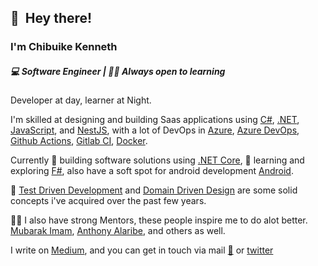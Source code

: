 ## 👋 &nbsp;Hey there! 

### I'm Chibuike Kenneth

##### 💻 Software Engineer | 👨🏽‍ Always open to learning

Developer at day, learner at Night.

I'm skilled at designing and building Saas applications using [C#](https://docs.microsoft.com/en-us/dotnet/csharp/), [.NET](https://dotnet.microsoft.com/apps/aspnet), [JavaScript](https://developer.mozilla.org/en-US/docs/Web/javascript), and [NestJS](https://nestjs.com/), with a lot of DevOps in [Azure](https://dev.azure.com/), [Azure DevOps](https://azure.microsoft.com/en-in/services/devops/), [Github Actions](https://github.com/features/actions), [Gitlab CI](https://docs.gitlab.com/ee/ci/), [Docker](https://www.docker.com/).

Currently 🔭 building software solutions using [.NET Core](https://docs.microsoft.com/en-us/dotnet/core/about), 🌱 learning and exploring  [F#](https://docs.microsoft.com/en-us/dotnet/fsharp/), also have a soft spot for android development [Android](https://developer.android.com/).

🧪 [Test Driven Development](https://martinfowler.com/bliki/TestDrivenDevelopment.html) and [Domain Driven Design](https://martinfowler.com/tags/domain%20driven%20design.html) are some solid concepts i've acquired over the past few years.

👨🏽‍ I also have strong Mentors, these people inspire me to do alot better. [Mubarak Imam](https://github.com/mimam419), [Anthony Alaribe](https://github.com/tonyalaribe), and others as well.

I write on [Medium](https://chibuikekenneth.medium.com/), and you can get in touch via mail [📨](mailto:chibuikekenneth003@gmail.com) or [twitter](https://twitter.com/chibuikekenn)
